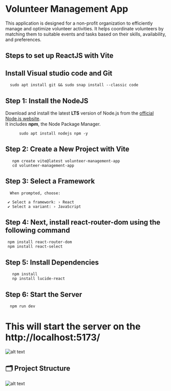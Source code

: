 # Volunteer Management App
This application is designed for a non-profit organization to efficiently manage and optimize volunteer activities. It helps coordinate volunteers by matching them to suitable events and tasks based on their skills, availability, and preferences.


## Steps to set up ReactJS with Vite

## Install Visual studio code and Git 
     
      sudo apt install git && sudo snap install --classic code

## Step 1: Install the NodeJS
Download and install the latest **LTS** version of Node.js from the [official Node.js website](https://nodejs.org/).  
It includes **npm**, the Node Package Manager.      
       
          sudo apt install nodejs npm -y
          

## Step 2: Create a New Project with Vite

   
       npm create vite@latest volunteer-management-app
       cd volunteer-management-app
    
## Step 3: Select a Framework
      When prompted, choose:

     ✔ Select a framework: › React  
     ✔ Select a variant: › JavaScript

## Step 4: Next, install react-router-dom using the following command
     npm install react-router-dom
     npm install react-select

## Step 5: Install Dependencies
   
       npm install
       np install lucide-react

## Step 6: Start the Server
     
      npm run dev

# This will start the server on the http://localhost:5173/

![alt text](https://github.com/group-08-fullstack/volunteer-management-app/blob/main/default-page.png)


## 🗂️ Project Structure
![alt text](https://github.com/group-08-fullstack/volunteer-management-app/blob/main/tree-structure.png)



